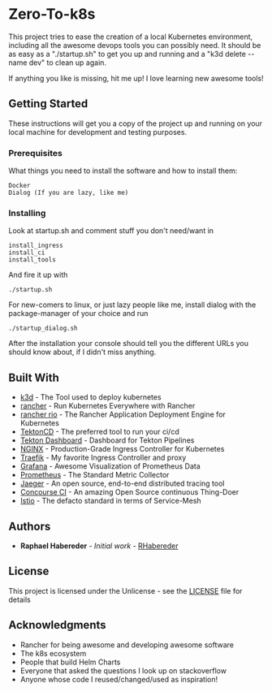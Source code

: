 # Zero-To-k8s

This project tries to ease the creation of a local Kubernetes environment, including all the awesome devops tools you can possibly need. 
It should be as easy as a "./startup.sh" to get you up and running and a "k3d delete --name dev" to clean up again. 

If anything you like is missing, hit me up! I love learning new awesome tools!

## Getting Started

These instructions will get you a copy of the project up and running on your local machine for development and testing purposes. 


### Prerequisites

What things you need to install the software and how to install them:

```
Docker 
Dialog (If you are lazy, like me)
```

### Installing

Look at startup.sh and comment stuff you don't need/want in

```
install_ingress
install_ci
install_tools
```

And fire it up with 
```
./startup.sh
```

For new-comers to linux, or just lazy people like me, install dialog with the package-manager of your choice and run 
```
./startup_dialog.sh
```

After the installation your console should tell you the different URLs you should know about, if I didn't miss anything.


## Built With

* [k3d](https://github.com/rancher/k3d) - The Tool used to deploy kubernetes
* [rancher](https://rancher.com/) - Run Kubernetes Everywhere with Rancher
* [rancher rio](https://rio.io/) - The Rancher Application Deployment Engine for Kubernetes
* [TektonCD](https://github.com/tektoncd/pipeline) - The preferred tool to run your ci/cd
* [Tekton Dashboard](https://github.com/tektoncd/dashboard) - Dashboard for Tekton Pipelines
* [NGINX](https://www.nginx.com/products/nginx/kubernetes-ingress-controller/) - Production-Grade Ingress Controller for Kubernetes
* [Traefik](https://traefik.io/) - My favorite Ingress Controller and proxy
* [Grafana](https://maven.apache.org/) - Awesome Visualization of Prometheus Data
* [Prometheus](https://prometheus.io/) - The Standard Metric Collector
* [Jaeger](https://www.jaegertracing.io/) - An open source, end-to-end distributed tracing tool
* [Concourse CI](https://concourse-ci.org/) - An amazing Open Source continuous Thing-Doer
* [Istio](https://istio.io/) - The defacto standard in terms of Service-Mesh

## Authors

* **Raphael Habereder** - *Initial work* - [RHabereder](https://github.com/RHabereder)

## License

This project is licensed under the Unlicense - see the [LICENSE](LICENSE) file for details

## Acknowledgments

* Rancher for being awesome and developing awesome software
* The k8s ecosystem 
* People that build Helm Charts
* Everyone that asked the questions I look up on stackoverflow
* Anyone whose code I reused/changed/used as inspiration!



